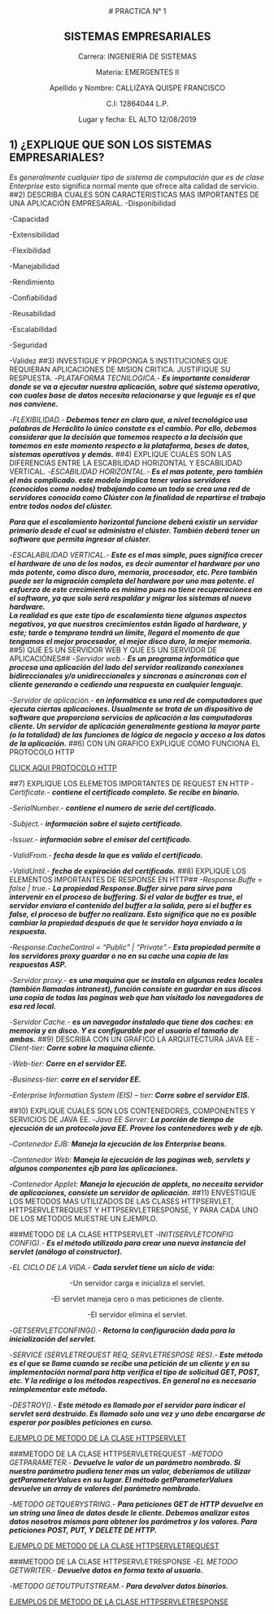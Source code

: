 <CENTER> 
# PRACTICA N° 1
  
## SISTEMAS EMPRESARIALES
Carrera:    INGENIERIA DE SISTEMAS 

Materia:    EMERGENTES II

Apellido y Nombre:  CALLIZAYA QUISPE FRANCISCO

C.I:    12864044 L.P.

Lugar y fecha:  EL ALTO 12/08/2019
</CENTER>

## 1) ¿EXPLIQUE QUE SON LOS SISTEMAS EMPRESARIALES?
*Es generalmente cualquier tipo de sistema de computación que es de clase Enterprise* esto significa normal mente que ofrece alta calidad de servicio. 
##2) DESCRIBA CUALES SON CARACTERISTICAS MAS IMPORTANTES DE UNA APLICACIÓN EMPRESARIAL.
-Disponibilidad

-Capacidad

-Extensibilidad

-Flexibilidad

-Manejabilidad

-Rendimiento

-Confiabilidad

-Reusabilidad

-Escalabilidad

-Seguridad

-Validez
##3) INVESTIGUE Y PROPONGA 5 INSTITUCIONES QUE REQUIERAN APLICACIONES DE MISION CRITICA. JUSTIFIQUE SU RESPUESTA.
-*PLATAFORMA TECNILOGICA.-* 
***Es importante considerar donde se va a ejecutar nuestra aplicación, sobre qué sistema operativo, con cuales base de datos necesita relacionarse y que leguaje es el que nos conviene.***

-*FLEXIBILIDAD.-* 
***Debemos tener en claro que, a nivel tecnológico usa palabras de Heráclito lo único constate es el cambio. Por ello, debemos considerar que la decisión que tomemos respecto a la decisión que tomemos en este momento respecto a la plataforma, beses de datos, sistemas operativos y demás.***
##4) EXPLIQUE CUALES SON LAS DIFERENCIAS ENTRE LA ESCABILIDAD HORIZONTAL Y ESCABILIDAD VERTICAL.
 -*ESCABILIDAD HORIZONTAL.-* 
 ***Es el mas potente, pero también el más complicado. este modelo implica tener varios servidores (conocidos como nodos) trabajando como un todo se crea una red de servidores conocida como Clúster con la finalidad de repartirse el trabajo entre todos nodos del clúster.***

***Para que el escalamiento horizontal funcione deberá existir un servidor primario desde el cual se administra el clúster. También deberá tener un software que permita ingresar al clúster.***

-*ESCALABILIDAD VERTICAL.-* 
***Este es el mas simple, pues significa crecer el hardware de uno de los nodos, es decir aumentar el hardware por uno más potente, como disco duro, memoria, procesador, etc. Pero también puede ser la migración completa del hardware por uno mas potente. el esfuerzo de este crecimiento es mínimo pues no tiene recuperaciones en el software, ya que solo será respaldar y migrar los sistemas al nuevo hardware.  
La realidad es que este tipo de escalamiento tiene algunos aspectos negativos, ya que nuestros crecimientos están ligado al hardware, y este; tarde o temprano tendrá un límite, llegará el momento de que tengamos el mejor procesador, el mejor disco duro, la mejor memoria.*** 
##5) QUE ES UN SERVIDOR WEB Y QUE ES UN SERVIDOR DE APLICACIÓNES##
 -*Servidor web.-* 
 ***Es un programa informático que procesa una aplicación del lado del servidor realizando conexiones bidireccionales y/o unidireccionales y síncronas o asíncronas con el cliente generando o cediendo una respuesta en cualquier lenguaje.***

-*Servidor de aplicación.-* 
***en informática es una red de computadores que ejecuta ciertas aplicaciones. Usualmente se trata de un dispositivo de software que proporciona servicios de aplicación a las computadoras cliente. Un servidor de aplicación generalmente gestiona la mayor parte (o la totalidad) de las funciones de lógica de negocio   y acceso a los datos de la aplicación.***
##6) CON UN GRAFICO EXPLIQUE COMO FUNCIONA EL PROTOCOLO HTTP

[CLICK AQUI PROTOCOLO HTTP](https://www.google.com/imgres?imgurl=https%3A%2F%2Fimage.slidesharecdn.com%2Fpresentacionhttp-https-dns-140922001131-phpapp02%2F95%2Fpresentacion-httphttpsdns-4-638.jpg%3Fcb%3D1411345623&imgrefurl=https%3A%2F%2Fes.slideshare.net%2Fjalvarezpiedra%2Fpresentacion-httphttpsdns&docid=WfyX4-e8X2B3wM&tbnid=PTgcHNRtK-rfoM%3A&vet=10ahUKEwi8w9LEo_7jAhVPo1kKHbGkCPQQMwhVKAUwBQ..i&w=638&h=479&bih=920&biw=1920&q=funcionamiento%20de%20PROTOCOLO%20HTTP&ved=0ahUKEwi8w9LEo_7jAhVPo1kKHbGkCPQQMwhVKAUwBQ&iact=mrc&uact=8)

##7) EXPLIQUE LOS ELEMETOS IMPORTANTES DE REQUEST EN HTTP
-*Certifícate.-* 
***contiene el certificado completo. Se recibe en binario.***

-*SerialNumber.-* 
***contiene el numero de serie del certificado.***

-*Subject.-* 
***información sobre el sujeto certificado.***

-*Issuer.-*
 ***información sobre el emisor del certificado.***

-*ValidFrom.-* 
***fecha desde la que es valido el certificado.***

-*ValidUntil.-* 
***fecha de expiración del certificado.*** 
##8) EXPLIQUE LOS ELEMENTOS IMPORTANTES DE RESPONSE EN HTTP##
*-Response.Buffe =  false | true.-*
***La propiedad Response.Buffer sirve para sirve para intervenir en el proceso de buffering. Si el valor de buffer es true, el servidor enviara el contenido del buffer a la salida, pero si el buffer es false, el proceso de buffer no realizara. Esto significa que no es posible cambiar la propiedad después de que le servidor haya enviado a la respuesta.***

*-Response.CacheControl = “Public” | “Private”.-*
***Esta propiedad permite a los servidores proxy guardar o no en su cache una copia de las respuestas  ASP.***

-*Servidor proxy.-* 
***es una maquina que se instala en algunas redes locales  (también llamadas intranest), función consiste en guardar en sus discos una copia de todas las paginas web que han visitado los navegadores de esa red local.***

-*Servidor Cache.-* 
***es un navegador instalado que tiene dos caches: en memoria y en disco. Y es configurable por el usuario el tamaño de ambas.***
##9) DESCRIBA CON UN GRAFICO LA ARQUITECTURA JAVA EE
-*Client-tier:* 
***Corre sobre la maquina cliente.***

-*Web-tier:* 
***Corre  en el servidor EE.***

-*Business-tier:* 
***corre en el servidor EE.***

-*Enterprise Information System (EIS) – tier:* 
***Corre sobre el servidor EIS.***
 

##10) EXPLIQUE CUALES SON LOS CONTENEDORES, COMPONENTES Y SERVICIOS DE JAVA EE.
-*Java EE Server:* 
***La porción de tiempo de ejecución de un protocolo java EE. Provee los contenedores web y de ejb.***

-*Contenedor EJB:* 
***Maneja la ejecución de los Enterprise beans.***

-*Contenedor Web:* 
***Maneja la ejecución de las paginas web, servlets y algunos componentes ejb para las aplicaciones.***

-*Contenedor Applet:* 
***Maneja la ejecución de applets, no necesita servidor de aplicaciones, consiste un servidor de aplicación.***
##11) ENVESTIGUE LOS METODOS MAS UTILIZADOS DE LAS CLASES HTTPSERVLET, HTTPSERVLETREQUEST Y HTTPSERVLETRESPONSE, Y PARA CADA UNO DE LOS METODOS MUESTRE UN EJEMPLO.

###METODO DE LA CLASE HTTPSERVLET
-*INIT(SERVLETCONFIG CONFIG).-* 
***Es el método utilizado para crear una nueva instancia del servlet (análogo al constructor).***

-*EL CICLO DE LA VIDA.-* 
***Cada servlet tiene un siclo de vida:***
<center>
-Un servidor carga e inicializa el servlet.

-El servlet maneja cero o mas peticiones de cliente.

 -El servidor elimina el servlet.
</center>

-*GETSERVLETCONFING().-* 
***Retorna la configuración dada para la inicialización del servlet.***

-*SERVICE (SERVLETREQUEST REQ, SERVLETRESPOSE RES).-* 
***Este método es el que se llama cuando se recibe una petición de un cliente y en su implementación normal para http verifica el tipo de solicitud GET, POST, etc. Y la redirige a los métodos respectivos. En general no es necesario reimplementar este método.***

-*DESTROY().-* 
***Este método es llamado por el servidor para indicar el servlet será destruido. Es llamado solo una vez y uno debe encargarse de esperar por posibles peticiones en curso.***

[EJEMPLO DE METODO DE LA CLASE HTTPSERVLET](https://www.google.com/imgres?imgurl=https%3A%2F%2Fimage.slidesharecdn.com%2Fclaseservlet-150224180109-conversion-gate01%2F95%2Fclase-servlet-anlisis-de-sistemas-6-638.jpg%3Fcb%3D1424800922&imgrefurl=https%3A%2F%2Fes.slideshare.net%2Fjoseht8%2Fclase-servlet-anlisis-de-sistemas&docid=sxEtvJnflZeT5M&tbnid=EvOhYoNPSMV5GM%3A&vet=10ahUKEwi28Neipf7jAhWGxVkKHWeGDrQQMwg_KAAwAA..i&w=638&h=479&bih=920&biw=1920&q=EJEMPLO%20DE%20LA%20CLASE%20HTTPSERVLET&ved=0ahUKEwi28Neipf7jAhWGxVkKHWeGDrQQMwg_KAAwAA&iact=mrc&uact=8)

###METODO DE LA CLASE HTTPSERVLETREQUEST
  -*METODO GETPARAMETER.-* 
  ***Devuelve le valor de un parámetro nombrado. Si nuestro parámetro pudiera tener mas un valor, deberíamos de utilizar getParameterValues en su lugar. El método getParameterValues devuelve un array de valores del parámetro nombrado.***

-*METODO GETQUERYSTRING.-* 
***Para peticiones GET de HTTP devuelve en un string una línea de datos desde le cliente. Debemos analizar estos datos nosotros mismos para obtener los parámetros y los valores. Para peticiones POST, PUT, Y DELETE DE HTTP.***

[EJEMPLO DE METODO DE LA CLASE HTTPSERVLETREQUEST](https://www.google.com/imgres?imgurl=https%3A%2F%2Fslideplayer.es%2Fslide%2F3414386%2F12%2Fimages%2F14%2FSERVLET%253A%2BEjemplo%2B1%2B%2528HolaFigura.class%2529.jpg&imgrefurl=https%3A%2F%2Fslideplayer.es%2Fslide%2F3414386%2F&docid=HqtnK887DCS7nM&tbnid=ugPLs4b28JMG1M%3A&vet=10ahUKEwiNtpeQpv7jAhXFuVkKHbK-BakQMwg_KAAwAA..i&w=960&h=720&bih=920&biw=1920&q=EJEMPLO%20DE%20LA%20CLASE%20HTTPSERVLETREQUEST&ved=0ahUKEwiNtpeQpv7jAhXFuVkKHbK-BakQMwg_KAAwAA&iact=mrc&uact=8)

###METODO DE LA CLASE HTTPSERVLETRESPONSE
  -*EL METODO GETWRITER.-* 
  ***Devuelve datos en forma texto al usuario.***

  -*METODO GETOUTPUTSTREAM.-* 
  ***Para devolver datos binarios.***
  
[EJEMPLOS DE METODO DE LA CLASE HTTPSERVLETRESPONSE](https://www.google.com/imgres?imgurl=https%3A%2F%2Fslideplayer.es%2Fslide%2F3414386%2F12%2Fimages%2F15%2FSERVLET%253A%2BEjemplo%2B2%2B%2528FolderRoot.class%2529.jpg&imgrefurl=https%3A%2F%2Fslideplayer.es%2Fslide%2F3414386%2F&docid=HqtnK887DCS7nM&tbnid=HWUCDEgbS_8djM%3A&vet=10ahUKEwi_9vHOpv7jAhVPnFkKHeEqDd8QMwg_KAAwAA..i&w=960&h=720&bih=920&biw=1920&q=EJEMPLO%20DE%20LA%20CLASE%20HTTPSERVLETRESPONSE&ved=0ahUKEwi_9vHOpv7jAhVPnFkKHeEqDd8QMwg_KAAwAA&iact=mrc&uact=8)
